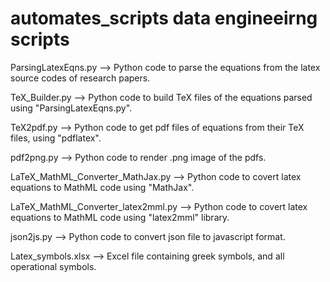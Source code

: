 # automates_scripts data engineeirng scripts

ParsingLatexEqns.py --> Python code to parse the equations from the latex source codes of research papers.

TeX_Builder.py --> Python code to build TeX files of the equations parsed using "ParsingLatexEqns.py". 

TeX2pdf.py --> Python code to get pdf files of equations from their TeX files, using "pdflatex".

pdf2png.py --> Python code to render .png image of the pdfs.

LaTeX_MathML_Converter_MathJax.py --> Python code to covert latex equations to MathML code using "MathJax". 

LaTeX_MathML_Converter_latex2mml.py --> Python code to covert latex equations to MathML code using "latex2mml" library.

json2js.py --> Python code to convert json file to javascript format. 

Latex_symbols.xlsx --> Excel file containing greek symbols, and all operational symbols.
